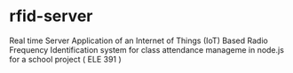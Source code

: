 # rfid-server

Real time Server Application of an Internet of Things (IoT) Based Radio Frequency 
Identification system for class attendance manageme in node.js for a school project ( ELE 391
)
